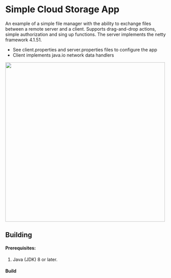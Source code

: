 # Simple Cloud Storage App

An example of a simple file manager with the ability to exchange files between a remote server and a client. Supports drag-and-drop actions, simple authorization and sing up functions. 
The server implements the netty framework 4.1.51.

* See client.properties and server.properties files to configure the app
* Client implements java.io network data handlers

<a><img src="https://github.com/vzvz4/Test/blob/master/sc.jpg" width="500"/></a>

## Building

#### Prerequisites:

 1. Java (JDK) 8 or later.

#### Build

```sh

```


